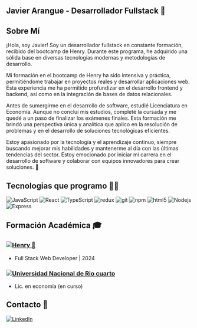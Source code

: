 ## Javier Arangue - Desarrollador Fullstack 👋

## Sobre Mí

¡Hola, soy Javier! Soy un desarrollador fullstack en constante formación, recibido del bootcamp de Henry. Durante este programa, he adquirido una sólida base en diversas tecnologías modernas y metodologías de desarrollo.

Mi formación en el bootcamp de Henry ha sido intensiva y práctica, permitiéndome trabajar en proyectos reales y desarrollar aplicaciones web. Esta experiencia me ha permitido profundizar en el desarrollo frontend y backend, así como en la integración de bases de datos relacionales.

Antes de sumergirme en el desarrollo de software, estudié Licenciatura en Economía. Aunque no concluí mis estudios, completé la cursada y me quedé a un paso de finalizar los exámenes finales. Esta formación me brindó una perspectiva única y analítica que aplico en la resolución de problemas y en el desarrollo de soluciones tecnológicas eficientes.

Estoy apasionado por la tecnología y el aprendizaje continuo, siempre buscando mejorar mis habilidades y mantenerme al día con las últimas tendencias del sector. Estoy emocionado por iniciar mi carrera en el desarrollo de software y colaborar con equipos innovadores para crear soluciones. 🚀


## Tecnologias que programo 🧑‍💻

<p>
<img alt="JavaScript" src="https://img.shields.io/badge/-JavaScript-F7DF1E?style=flat-square&logo=javascript&logoColor=black" />
<img alt="React" src="https://img.shields.io/badge/-React-45b8d8?style=flat-square&logo=react&logoColor=white" />
<img alt="TypeScript" src="https://img.shields.io/badge/-TypeScript-007ACC?style=flat-square&logo=typescript&logoColor=white" />
<img alt="redux" src="https://img.shields.io/badge/-Redux-764ABC?style=flat-square&logo=redux&logoColor=white" />
<img alt="git" src="https://img.shields.io/badge/-Git-F05032?style=flat-square&logo=git&logoColor=white" />
<img alt="npm" src="https://img.shields.io/badge/-NPM-CB3837?style=flat-square&logo=npm&logoColor=white" />
<img alt="html5" src="https://img.shields.io/badge/-HTML5-E34F26?style=flat-square&logo=html5&logoColor=white" />
<img alt="Nodejs" src="https://img.shields.io/badge/-Nodejs-43853d?style=flat-square&logo=Node.js&logoColor=white" />
<img alt="Express" src="https://img.shields.io/badge/-Express-000000?style=flat-square&logo=express&logoColor=white" />
</p>

## Formación Académica 🎓

### [![Henry 🚀](https://img.shields.io/badge/Henry-🚀-yellow)](https://github.com/henry)
- Full Stack Web Developer | 2024

### [![Universidad Nacional de Rio cuarto](https://img.shields.io/badge/-Universidad%20Nacional%20de%20R%C3%ADo%20Cuarto-007BFF?style=flat-square&logoColor=white)](https://www.unrc.edu.ar/)
-  Lic. en economía (en curso)



## Contacto 📱

[![LinkedIn](https://img.shields.io/badge/LinkedIn-blue?style=flat-square&logo=linkedin&logoColor=white&link=https://www.linkedin.com/in/javier-arangue)](https://www.linkedin.com/in/javier-arangue)
